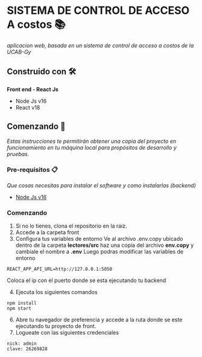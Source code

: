 # SISTEMA DE CONTROL DE ACCESO A costos 📚
  _aplicacion web, basada en un sistema de control de acceso a costos de la UCAB-Gy_
## Construido con 🛠️
  **Front end - React Js**
* Node Js v16
* React v18

## Comenzando 🚀
_Estas instrucciones te permitirán obtener una copia del proyecto en funcionamiento en tu máquina local para propósitos de desarrollo y pruebas._
### Pre-requisitos 📋

_Que cosas necesitas para instalar el software y como instalarlas (backend)_ 

* [Node Js v16](https://nodejs.org/es/blog/release/v16.16.0)


### Comenzando
1. Si no lo tienes, clona el repositorio en la raiz.
2. Accede a la carpeta front
3. Configura tus variables de entorno
Ve al archivo .env.copy ubicado dentro de la carpeta **lectores/src** haz una copia del archivo **env.copy** y cambiale el nombre a **.env** Luego podras modificar las variables de entorno
```
REACT_APP_API_URL=http://127.0.0.1:5050     
```
Coloca el ip con el puerto donde se esta ejecutando tu backend


4. Ejecuta los siguientes comandos

```
npm install
npm start
```
6. Abre tu navegador de preferencia y accede a la ruta donde se este ejecutando tu proyecto de front.
7. Logueate con las siguientes credenciales

```
nick: admin
clave: 26269828
```